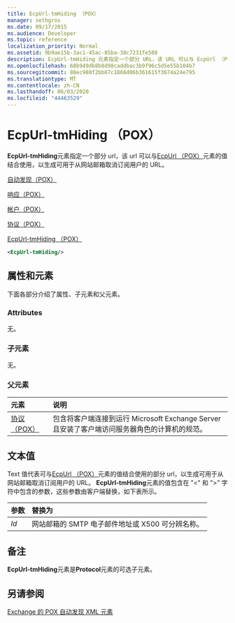 ```yaml
---
title: EcpUrl-tmHiding （POX）
manager: sethgros
ms.date: 09/17/2015
ms.audience: Developer
ms.topic: reference
localization_priority: Normal
ms.assetid: 9b9ae15b-3ac1-45ac-85ba-38c7231fe508
description: EcpUrl-tmHiding 元素指定一个部分 URL，该 URL 可以与 EcpUrl （POX）元素的值结合使用，以生成可用于从网站邮箱取消订阅用户的 URL。
ms.openlocfilehash: 68b949db8b8d98caddbac3b9f96c5d5e55b104b7
ms.sourcegitcommit: 88ec988f2bb67c1866d06b361615f3674a24e795
ms.translationtype: MT
ms.contentlocale: zh-CN
ms.lasthandoff: 06/03/2020
ms.locfileid: "44463529"
---
```

# <a name="ecpurl-tmhiding-pox"></a>EcpUrl-tmHiding （POX）

**EcpUrl-tmHiding**元素指定一个部分 url，该 url 可以与[EcpUrl （POX）](ecpurl-pox.md)元素的值结合使用，以生成可用于从网站邮箱取消订阅用户的 URL。 
  
[自动发现（POX）](autodiscover-pox.md)
  
[响应（POX）](response-pox.md)
  
[帐户（POX）](account-pox.md)
  
[协议（POX）](protocol-pox.md)
  
[EcpUrl-tmHiding （POX）](ecpurl-tmhiding-pox.md)
  
```XML
<EcpUrl-tmHiding/>
```

## <a name="attributes-and-elements"></a>属性和元素

下面各部分介绍了属性、子元素和父元素。
  
### <a name="attributes"></a>Attributes

无。
  
### <a name="child-elements"></a>子元素

无。
  
### <a name="parent-elements"></a>父元素

|**元素**|**说明**|
|:-----|:-----|
|[协议（POX）](protocol-pox.md) <br/> |包含将客户端连接到运行 Microsoft Exchange Server 且安装了客户端访问服务器角色的计算机的规范。  <br/> |
   
## <a name="text-value"></a>文本值

Text 值代表可与[EcpUrl （POX）](ecpurl-pox.md)元素的值结合使用的部分 url，以生成可用于从网站邮箱取消订阅用户的 URL。 **EcpUrl-tmHiding**元素的值包含在 "<" 和 ">" 字符中包含的参数，这些参数由客户端替换，如下表所示。 
  
|**参数**|**替换为**|
|:-----|:-----|
| _Id_ <br/> |网站邮箱的 SMTP 电子邮件地址或 X500 可分辨名称。  <br/> |
   
## <a name="remarks"></a>备注

**EcpUrl-tmHiding**元素是**Protocol**元素的可选子元素。 
  
## <a name="see-also"></a>另请参阅



[Exchange 的 POX 自动发现 XML 元素](pox-autodiscover-xml-elements-for-exchange.md)

